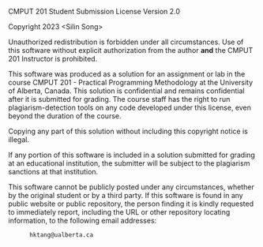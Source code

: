 CMPUT 201 Student Submission License
Version 2.0

Copyright 2023 \<Silin Song>

Unauthorized redistribution is forbidden under all circumstances. Use of this
software without explicit authorization from the author **and** the CMPUT 201
Instructor is prohibited.

This software was produced as a solution for an assignment or lab in the course
CMPUT 201 - Practical Programming Methodology at the University of
Alberta, Canada. This solution is confidential and remains confidential 
after it is submitted for grading. The course staff has the right to 
run plagiarism-detection tools on any code developed under this license, 
even beyond the duration of the course.

Copying any part of this solution without including this copyright notice
is illegal.

If any portion of this software is included in a solution submitted for
grading at an educational institution, the submitter will be subject to
the plagiarism sanctions at that institution.

This software cannot be publicly posted under any circumstances, whether by
the original student or by a third party.
If this software is found in any public website or public repository, the
person finding it is kindly requested to immediately report, including 
the URL or other repository locating information, to the following email
addresses:

          hktang@ualberta.ca

